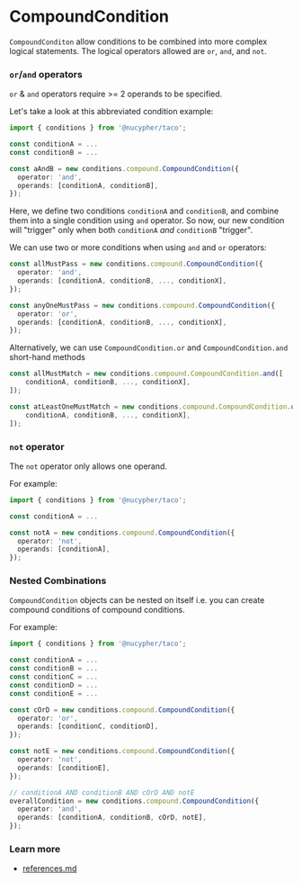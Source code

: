 # CompoundCondition

`CompoundConditon` allow conditions to be combined into more complex logical statements. The logical operators allowed are `or`, `and`, and `not`.

### `or`/`and` operators

`or` & `and` operators require >= 2 operands to be specified.

Let's take a look at this abbreviated condition example:

```typescript
import { conditions } from '@nucypher/taco';

const conditionA = ...
const conditionB = ...

const aAndB = new conditions.compound.CompoundCondition({
  operator: 'and',
  operands: [conditionA, conditionB],
});
```

Here, we define two conditions `conditionA` and `conditionB`, and combine them into a single condition using `and` operator. So now, our new condition will "trigger" only when both `conditionA` _and_ `conditionB` "trigger".

We can use two or more  conditions when using `and` and `or` operators:

```typescript
const allMustPass = new conditions.compound.CompoundCondition({
  operator: 'and',
  operands: [conditionA, conditionB, ..., conditionX],
});

const anyOneMustPass = new conditions.compound.CompoundCondition({
  operator: 'or',
  operands: [conditionA, conditionB, ..., conditionX],
});

```

Alternatively, we can use `CompoundCondition.or` and `CompoundCondition.and` short-hand methods

```typescript
const allMustMatch = new conditions.compound.CompoundCondition.and([
    conditionA, conditionB, ..., conditionX],
]);

const atLeastOneMustMatch = new conditions.compound.CompoundCondition.or([
    conditionA, conditionB, ..., conditionX],
]);
```

### `not` operator

The `not` operator only allows one operand.

For example:

```typescript
import { conditions } from '@nucypher/taco';

const conditionA = ...

const notA = new conditions.compound.CompoundCondition({
  operator: 'not',
  operands: [conditionA],
});
```

### Nested Combinations

`CompoundCondition` objects can be nested on itself i.e. you can create compound conditions of compound conditions.

For example:

```typescript
import { conditions } from '@nucypher/taco';

const conditionA = ...
const conditionB = ...
const conditionC = ...
const conditionD = ...
const conditionE = ...

const cOrD = new conditions.compound.CompoundCondition({
  operator: 'or',
  operands: [conditionC, conditionD],
});

const notE = new conditions.compound.CompoundCondition({
  operator: 'not',
  operands: [conditionE],
});

// conditionA AND conditionB AND cOrD AND notE
overallCondition = new conditions.compound.CompoundCondition({
  operator: 'and',
  operands: [conditionA, conditionB, cOrD, notE],
});
```

### Learn more&#x20;

* [references.md](../../references.md "mention")
